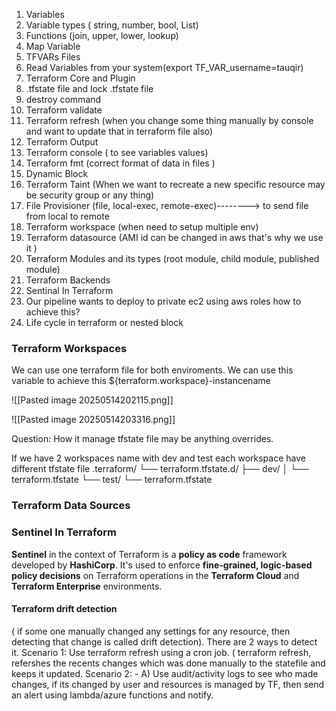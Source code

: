 1. Variables
2. Variable types ( string, number, bool, List)
3. Functions (join, upper, lower, lookup)
4. Map Variable
5. TFVARs Files
6. Read Variables from your system(export TF_VAR_username=tauqir)
7. Terraform Core and Plugin
8. .tfstate file and lock .tfstate file
9. destroy command
10. Terraform validate
11. Terraform refresh (when you change some thing manually by console and want to update that in terraform file also)
12. Terraform Output
13. Terraform console ( to see variables values)
14. Terraform fmt (correct format of data in files )
15. Dynamic Block
16. Terraform Taint (When we want to recreate a new specific resource may be security group or any thing)
17. File Provisioner (file, local-exec, remote-exec)--------> to send file from local to remote
18. Terraform workspace (when need to setup multiple env)
19. Terraform datasource (AMI id can be changed in aws that's why we use it )
20.  Terraform Modules and its types (root module, child module, published module)
21. Terraform Backends 
22. Sentinal In Terraform
23. Our pipeline wants to deploy to private ec2 using aws roles how to achieve this?
24. Life cycle in terraform or nested block



### Terraform Workspaces

We can use one terraform file for both enviroments. We can use this variable to achieve this ${terraform.workspace}-instancename


![[Pasted image 20250514202115.png]]



![[Pasted image 20250514203316.png]]


Question: How it manage tfstate file may be anything overrides.

If we have 2 workspaces name with dev and test each workspace have different tfstate file
.terraform/
└── terraform.tfstate.d/
    ├── dev/
    │   └── terraform.tfstate
    └── test/
        └── terraform.tfstate


### Terraform Data Sources




### Sentinel In Terraform 

**Sentinel** in the context of Terraform is a **policy as code** framework developed by **HashiCorp**. It's used to enforce **fine-grained, logic-based policy decisions** on Terraform operations in the **Terraform Cloud** and **Terraform Enterprise** environments.


#### Terraform drift detection 

( if some one manually changed any settings for any resource, then detecting that change is called drift detection). 
There are 2 ways to detect it.
Scenario 1: 
Use terraform refresh using a cron job. ( terraform refresh, refershes the recents changes which was done manually to the statefile and keeps it updated. 
Scenario 2: - A) 
Use audit/activity logs to see who made changes, if its changed by user and resources is managed by TF, then send an alert using lambda/azure functions and notify.


